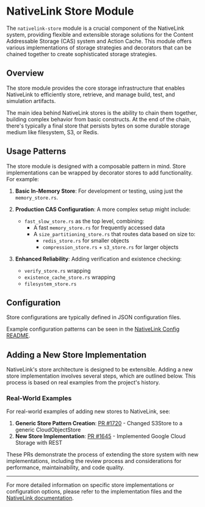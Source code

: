 # NativeLink Store Module

The `nativelink-store` module is a crucial component of the NativeLink system, providing flexible and extensible storage solutions for the Content Addressable Storage (CAS) system and Action Cache. This module offers various implementations of storage strategies and decorators that can be chained together to create sophisticated storage strategies.

## Overview

 The store module provides the core storage infrastructure that enables NativeLink to efficiently store, retrieve, and manage build, test, and simulation artifacts.

The main idea behind NativeLink stores is the ability to chain them together, building complex behavior from basic constructs. At the end of the chain, there's typically a final store that persists bytes on some durable storage medium like filesystem, S3, or Redis.


## Usage Patterns
<!-- vale Vale.Spelling = NO -->
The store module is designed with a composable pattern in mind. Store implementations can be wrapped by decorator stores to add functionality. For example:
<!-- vale Vale.Spelling = YES -->

1. **Basic In-Memory Store**: For development or testing, using just the `memory_store.rs`.

2. **Production CAS Configuration**: A more complex setup might include:

   - `fast_slow_store.rs` as the top level, combining:
     - A fast `memory_store.rs` for frequently accessed data
     - A `size_partitioning_store.rs` that routes data based on size to:
       - `redis_store.rs` for smaller objects
       - `compression_store.rs` + `s3_store.rs` for larger objects

3. **Enhanced Reliability**: Adding verification and existence checking:
   - `verify_store.rs` wrapping
   - `existence_cache_store.rs` wrapping
   - `filesystem_store.rs`


## Configuration

Store configurations are typically defined in JSON configuration files.

Example configuration patterns can be seen in the [NativeLink Config README](https://github.com/TraceMachina/nativelink/blob/main/nativelink-config/README.md).

## Adding a New Store Implementation

NativeLink's store architecture is designed to be extensible. Adding a new store implementation involves several steps, which are outlined below. This process is based on real examples from the project's history.

### Real-World Examples

For real-world examples of adding new stores to NativeLink, see:

1. **Generic Store Pattern Creation**: [PR #1720](https://github.com/TraceMachina/nativelink/pull/1720) - Changed S3Store to a generic CloudObjectStore
2. **New Store Implementation**: [PR #1645](https://github.com/TraceMachina/nativelink/pull/1645) - Implemented Google Cloud Storage with REST

These PRs demonstrate the process of extending the store system with new implementations, including the review process and considerations for performance, maintainability, and code quality.

---

For more detailed information on specific store implementations or configuration options, please refer to the implementation files and the [NativeLink documentation](https://www.nativelink.com/docs/config/configuration-intro).
